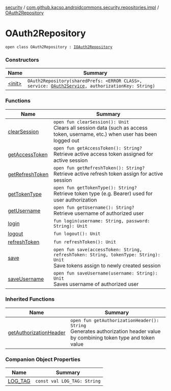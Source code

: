 [security](../../index.md) / [com.github.kacso.androidcommons.security.repositories.impl](../index.md) / [OAuth2Repository](.)

# OAuth2Repository

`open class OAuth2Repository : `[`IOAuth2Repository`](../../com.github.kacso.androidcommons.security.repositories/-i-o-auth2-repository/index.md)

### Constructors

| Name | Summary |
|---|---|
| [&lt;init&gt;](-init-.md) | `OAuth2Repository(sharedPrefs: <ERROR CLASS>, service: `[`OAuth2Service`](../../com.github.kacso.androidcommons.security.network.services/-o-auth2-service/index.md)`, authorizationKey: String)` |

### Functions

| Name | Summary |
|---|---|
| [clearSession](clear-session.md) | `open fun clearSession(): Unit`<br>Clears all session data (such as access token, username, etc.) when user has been logged out |
| [getAccessToken](get-access-token.md) | `open fun getAccessToken(): String?`<br>Retrieve active access token assigned for active session |
| [getRefreshToken](get-refresh-token.md) | `open fun getRefreshToken(): String?`<br>Retrieve active refresh token assign for active session |
| [getTokenType](get-token-type.md) | `open fun getTokenType(): String?`<br>Retrieve token type (e.g. Bearer) used for user authorization |
| [getUsername](get-username.md) | `open fun getUsername(): String?`<br>Retrieve username of authorized user |
| [login](login.md) | `fun login(username: String, password: String): Unit` |
| [logout](logout.md) | `fun logout(): Unit` |
| [refreshToken](refresh-token.md) | `fun refreshToken(): Unit` |
| [save](save.md) | `open fun save(accessToken: String, refreshToken: String, tokenType: String): Unit`<br>Save tokens assign to newly created session |
| [saveUsername](save-username.md) | `open fun saveUsername(username: String): Unit`<br>Saves username of authorized user |

### Inherited Functions

| Name | Summary |
|---|---|
| [getAuthorizationHeader](../../com.github.kacso.androidcommons.security.repositories/-i-o-auth2-repository/get-authorization-header.md) | `open fun getAuthorizationHeader(): String`<br>Generates authorization header value by combining token type and token value |

### Companion Object Properties

| Name | Summary |
|---|---|
| [LOG_TAG](-l-o-g_-t-a-g.md) | `const val LOG_TAG: String` |
